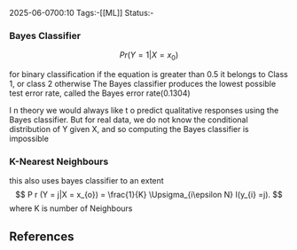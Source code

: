 2025-06-0700:10
Tags:-[[ML]] 
Status:-

### Bayes Classifier
$$
Pr(Y = 1|X = x_{0})
$$

for binary classification
if the equation is greater than 0.5 it belongs to Class 1, or class 2 otherwise
The Bayes classifier produces the lowest possible test error rate, called the Bayes error rate(0.1304)

I n theory we would always like t o predict qualitative responses using the Bayes classifier. But for real data, we do not know the conditional distribution of Y given X, and so computing the Bayes classifier is impossible
### K-Nearest Neighbours

this also uses bayes classifier to an extent 
$$
	P r (Y = j|X = x_{o}) = \frac{1}{K} \Upsigma_{i\epsilon N}
I(y_{i} =j).
$$
where K is number of Neighbours
## References